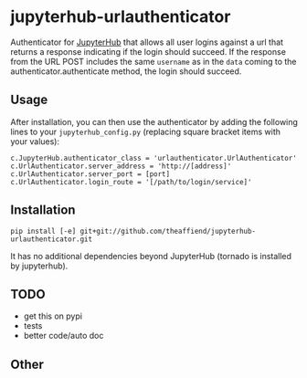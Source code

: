 # jupyterhub-urlauthenticator

Authenticator for [JupyterHub](http://github.com/jupyter/jupyterhub/)
that allows all user logins against a url that returns a response indicating
if the login should succeed. If the response from the URL POST includes the
same `username` as in the `data` coming to the authenticator.authenticate
method, the login should succeed.

## Usage
After installation, you can then use the authenticator by adding the following
lines to your `jupyterhub_config.py` (replacing square bracket items with your
values):

```
c.JupyterHub.authenticator_class = 'urlauthenticator.UrlAuthenticator'
c.UrlAuthenticator.server_address = 'http://[address]'
c.UrlAuthenticator.server_port = [port]
c.UrlAuthenticator.login_route = '[/path/to/login/service]'
```

## Installation
```
pip install [-e] git+git://github.com/theaffiend/jupyterhub-urlauthenticator.git
```

It has no additional dependencies beyond JupyterHub (tornado is installed by
jupyterhub).

## TODO
* get this on pypi
* tests
* better code/auto doc

## Other
